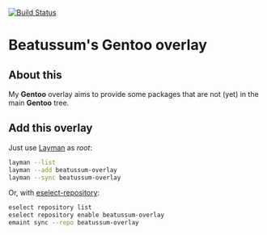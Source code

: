 [![Build Status](https://travis-ci.org/beatussum/beatussum-overlay.svg?branch=master)](https://travis-ci.org/beatussum/beatussum-overlay)

# Beatussum's Gentoo overlay

## About this

My **Gentoo** overlay aims to provide some packages that are not (yet) in the main **Gentoo** tree.

## Add this overlay

Just use [Layman](https://wiki.gentoo.org/wiki/Project:Layman) as _root_:

```bash
layman --list
layman --add beatussum-overlay
layman --sync beatussum-overlay
```

Or, with [eselect-repository](https://wiki.gentoo.org/wiki/Eselect/Repository):

```bash
eselect repository list
eselect repository enable beatussum-overlay
emaint sync --repo beatussum-overlay
```
